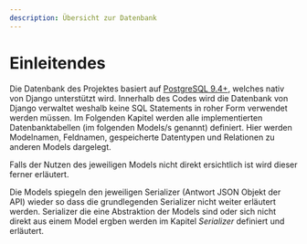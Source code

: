 ```yaml
---
description: Übersicht zur Datenbank
---
```


# Einleitendes

Die Datenbank des Projektes basiert auf [PostgreSQL 9.4+](https://www.postgresql.org/), welches nativ von Django
unterstützt wird. Innerhalb des Codes wird die Datenbank von Django verwaltet weshalb keine SQL Statements in roher Form
verwendet werden müssen. Im Folgenden Kapitel werden alle implementierten Datenbanktabellen (im folgenden Models/s genannt)
definiert. Hier werden Modelnamen, Feldnamen, gespeicherte Datentypen und Relationen zu anderen Models dargelegt.

Falls der Nutzen des jeweiligen Models nicht direkt ersichtlich ist wird dieser ferner erläutert.

Die Models spiegeln den jeweiligen Serializer (Antwort JSON Objekt der API) wieder so dass die grundlegenden
Serializer nicht weiter erläutert werden. Serializer die eine Abstraktion der Models sind oder sich nicht direkt 
aus einem Model ergben werden im Kapitel *Serializer* definiert und erläutert.